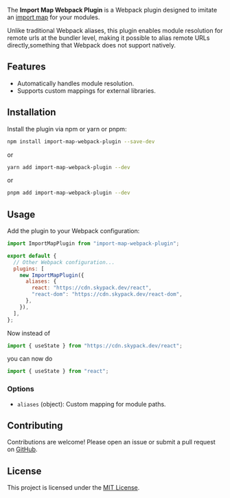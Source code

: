 The **Import Map Webpack Plugin** is a Webpack plugin designed to imitate an [import map](https://developer.mozilla.org/en-US/docs/Web/HTML/Element/script/type/importmap) for your modules.

Unlike traditional Webpack aliases, this plugin enables module resolution for remote urls at the bundler level, making it possible to alias remote URLs directly,something that Webpack does not support natively.

## Features

- Automatically handles module resolution.
- Supports custom mappings for external libraries.

## Installation

Install the plugin via npm or yarn or pnpm:

```bash
npm install import-map-webpack-plugin --save-dev
```

or

```bash
yarn add import-map-webpack-plugin --dev
```

or

```bash
pnpm add import-map-webpack-plugin --dev
```

## Usage

Add the plugin to your Webpack configuration:

```javascript
import ImportMapPlugin from "import-map-webpack-plugin";

export default {
  // Other Webpack configuration...
  plugins: [
    new ImportMapPlugin({
      aliases: {
        react: "https://cdn.skypack.dev/react",
        "react-dom": "https://cdn.skypack.dev/react-dom",
      },
    }),
  ],
};
```

Now instead of 

```javascript
import { useState } from "https://cdn.skypack.dev/react";
```

you can now do 

```javascript
import { useState } from "react";
```

### Options

- `aliases` (object): Custom mapping for module paths.

## Contributing

Contributions are welcome! Please open an issue or submit a pull request on [GitHub](https://github.com/negswell/import-map-webpack-plugin).

## License

This project is licensed under the [MIT License](LICENSE).
```
